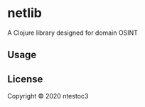 # netlib

A Clojure library designed for domain OSINT 

## Usage


## License

Copyright © 2020 ntestoc3

